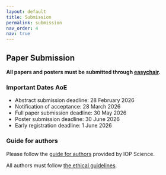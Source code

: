 ```yaml
---
layout: default
title: Submission
permalink: submission
nav_order: 4
nav: true
---
```


## Paper Submission

**All papers and posters must be submitted through [easychair]().**


### Important Dates AoE

* Abstract submission deadline:	28 February 2026
* Notification of acceptance:	28 March 2026
* Full paper submission deadline:	30 May 2026
* Poster submission deadline:	30 June 2026
* Early registration deadline:	1 June 2026

### Guide for authors

Please follow the [guide for authors](https://publishingsupport.iopscience.iop.org/author-guidelines-for-conference-proceedings/) provided by IOP Science.

All authors must follow [the ethical guidelines](https://publishingsupport.iopscience.iop.org/ethical-policy-journals/).

